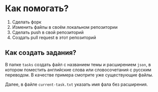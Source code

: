 # Как помогать?
1. Сделать форк
2. Изменить файлы в своём локальном репозитории
3. Сделать push в свой репозиторий
4. Создать pull request в этот репозиторий

## Как создать задания?
В папке `tasks` создать файл с названием темы и расширением `json`, в котором поместить английские слова или словосочетания с русским переводом. В качестве примера смотрите уже существующие файлы.

Далее, в файле `current-task.txt` указать имя фала без расширения.
